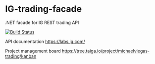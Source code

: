# IG-trading-facade
.NET facade for IG REST trading API

[![Build Status](https://travis-ci.org/michaelviegas/IG-trading-facade.svg?branch=master)](https://travis-ci.org/michaelviegas/IG-trading-facade)

API documentation
https://labs.ig.com/

Project management board
https://tree.taiga.io/project/michaelviegas-trading/kanban
